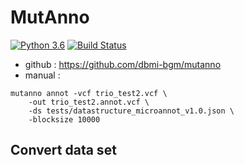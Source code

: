 # MutAnno
[![Python 3.6](https://img.shields.io/badge/python-3.6-blue.svg)](https://www.python.org/downloads/release/python-360/)
[![Build Status](https://travis-ci.org/dbmi-bgm/mutanno.svg?branch=master)](https://travis-ci.org/dbmi-bgm/mutanno)


* github : https://github.com/dbmi-bgm/mutanno
* manual : 

```
mutanno annot -vcf trio_test2.vcf \
    -out trio_test2.annot.vcf \
    -ds tests/datastructure_microannot_v1.0.json \
    -blocksize 10000
```



## Convert data set
